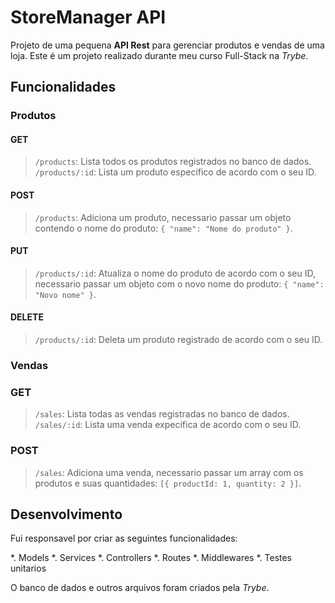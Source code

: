 <!-- Olá, Tryber!
Esse é apenas um arquivo inicial para o README do seu projeto.
É essencial que você preencha esse documento por conta própria, ok?
Não deixe de usar nossas dicas de escrita de README de projetos, e deixe sua criatividade brilhar!
:warning: IMPORTANTE: você precisa deixar nítido:
- quais arquivos/pastas foram desenvolvidos por você; 
- quais arquivos/pastas foram desenvolvidos por outra pessoa estudante;
- quais arquivos/pastas foram desenvolvidos pela Trybe.
-->

# StoreManager API

Projeto de uma pequena **API Rest** para gerenciar produtos e vendas de uma loja. Este é um projeto realizado durante meu curso Full-Stack na *Trybe*.

## Funcionalidades

### Produtos

#### GET

> `/products`: Lista todos os produtos registrados no banco de dados.  
> `/products/:id`: Lista um produto especifico de acordo com o seu ID.

#### POST

> `/products`: Adiciona um produto, necessario passar um objeto contendo o nome do produto: `{ "name": "Nome do produto" }`.

#### PUT

> `/products/:id`: Atualiza o nome do produto de acordo com o seu ID, necessario passar um objeto com o novo nome do produto: `{ "name": "Novo nome" }`.

#### DELETE

> `/products/:id`: Deleta um produto registrado de acordo com o seu ID.

### Vendas

### GET

> `/sales`: Lista todas as vendas registradas no banco de dados.  
> `/sales/:id`: Lista uma venda expecifica de acordo com o seu ID.

### POST

> `/sales`: Adiciona uma venda, necessario passar um array com os produtos e suas quantidades: `[{ productId: 1, quantity: 2 }]`.

## Desenvolvimento

Fui responsavel por criar as seguintes funcionalidades:

*. Models
*. Services
*. Controllers
*. Routes
*. Middlewares
*. Testes unitarios

O banco de dados e outros arquivos foram criados pela *Trybe*.
